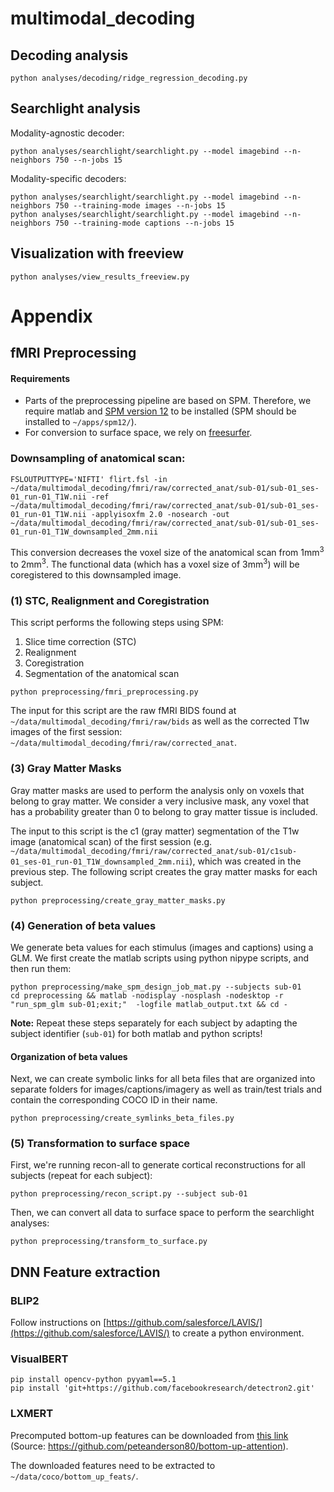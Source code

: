 # multimodal_decoding

## Decoding analysis
```
python analyses/decoding/ridge_regression_decoding.py
```


## Searchlight analysis

Modality-agnostic decoder:
```
python analyses/searchlight/searchlight.py --model imagebind --n-neighbors 750 --n-jobs 15

```
Modality-specific decoders:
```
python analyses/searchlight/searchlight.py --model imagebind --n-neighbors 750 --training-mode images --n-jobs 15
python analyses/searchlight/searchlight.py --model imagebind --n-neighbors 750 --training-mode captions --n-jobs 15
```
## Visualization with freeview


```
python analyses/view_results_freeview.py 
```


# Appendix 

## fMRI Preprocessing

#### Requirements

- Parts of the preprocessing pipeline are based on SPM. Therefore, we require matlab and
[SPM version 12](https://www.fil.ion.ucl.ac.uk/spm/software/spm12/) to be installed
(SPM should be installed to `~/apps/spm12/`).
- For conversion to surface space, we rely on [freesurfer](https://surfer.nmr.mgh.harvard.edu/fswiki/DownloadAndInstall).


### Downsampling of anatomical scan:
```
FSLOUTPUTTYPE='NIFTI' flirt.fsl -in ~/data/multimodal_decoding/fmri/raw/corrected_anat/sub-01/sub-01_ses-01_run-01_T1W.nii -ref ~/data/multimodal_decoding/fmri/raw/corrected_anat/sub-01/sub-01_ses-01_run-01_T1W.nii -applyisoxfm 2.0 -nosearch -out ~/data/multimodal_decoding/fmri/raw/corrected_anat/sub-01/sub-01_ses-01_run-01_T1W_downsampled_2mm.nii

```

This conversion decreases the voxel size of the anatomical scan from 1mm<sup>3</sup> to 2mm<sup>3</sup>. The functional
data (which has a voxel size of 3mm<sup>3</sup>) will be coregistered to this downsampled image. 


### (1) STC, Realignment and Coregistration

This script performs the following steps using SPM: 
1. Slice time correction (STC)
2. Realignment
3. Coregistration
4. Segmentation of the anatomical scan

```
python preprocessing/fmri_preprocessing.py
```

The input for this script are the raw fMRI BIDS found at `~/data/multimodal_decoding/fmri/raw/bids` as well as 
the corrected T1w images of the first session: `~/data/multimodal_decoding/fmri/raw/corrected_anat`.



### (3) Gray Matter Masks

Gray matter masks are used to perform the analysis only on voxels that belong to gray matter.
We consider a very inclusive mask, any voxel that has a probability greater than 0 to belong to gray matter tissue is
included. 

The input to this script is the c1 (gray matter) segmentation of the T1w image (anatomical scan) of the first session
(e.g. `~/data/multimodal_decoding/fmri/raw/corrected_anat/sub-01/c1sub-01_ses-01_run-01_T1W_downsampled_2mm.nii`), which
was created in the previous step.
The following script creates the gray matter masks for each subject.
```
python preprocessing/create_gray_matter_masks.py
```

### (4) Generation of beta values

We generate beta values for each stimulus (images and captions) using a GLM.
We first create the matlab scripts using python nipype scripts, and then run them:

```
python preprocessing/make_spm_design_job_mat.py --subjects sub-01
cd preprocessing && matlab -nodisplay -nosplash -nodesktop -r "run_spm_glm sub-01;exit;"  -logfile matlab_output.txt && cd -
```

__Note:__ Repeat these steps separately for each subject by adapting the subject identifier (`sub-01`) for both matlab
and python scripts!

#### Organization of beta values
Next, we can create symbolic links for all beta files that are organized into separate folders for
images/captions/imagery as well as train/test trials and contain the corresponding COCO ID in their name.

```
python preprocessing/create_symlinks_beta_files.py
```


### (5) Transformation to surface space

First, we're running recon-all to generate cortical reconstructions for all subjects (repeat for each subject):
```
python preprocessing/recon_script.py --subject sub-01
```

Then, we can convert all data to surface space to perform the searchlight analyses:

```
python preprocessing/transform_to_surface.py
```


## DNN Feature extraction 

### BLIP2

Follow instructions on [https://github.com/salesforce/LAVIS/](https://github.com/salesforce/LAVIS/) to create a python
environment.

### VisualBERT

```
pip install opencv-python pyyaml==5.1
pip install 'git+https://github.com/facebookresearch/detectron2.git'
```

### LXMERT

Precomputed bottom-up features can be downloaded from [this link](https://storage.googleapis.com/up-down-attention/trainval.zip)
(Source: https://github.com/peteanderson80/bottom-up-attention).

The downloaded features need to be extracted to `~/data/coco/bottom_up_feats/`.